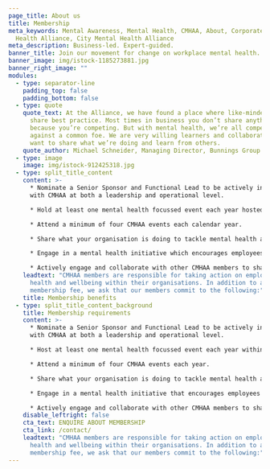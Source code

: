 ```yaml
---
page_title: About us
title: Membership
meta_keywords: Mental Awareness, Mental Health, CMHAA, About, Corporate Mental
  Health Alliance, City Mental Health Alliance
meta_description: Business-led. Expert-guided.
banner_title: Join our movement for change on workplace mental health.
banner_image: img/istock-1185273881.jpg
banner_right_image: ""
modules:
  - type: separator-line
    padding_top: false
    padding_bottom: false
  - type: quote
    quote_text: At the Alliance, we have found a place where like-minded leaders
      share best practice. Most times in business you don’t share anything
      because you’re competing. But with mental health, we’re all competing
      against a common foe. We are very willing learners and collaborators. We
      want to share what we’re doing and learn from others.
    quote_author: Michael Schneider, Managing Director, Bunnings Group Limited
  - type: image
    image: img/istock-912425318.jpg
  - type: split_title_content
    content: >-
      * Nominate a Senior Sponsor and Functional Lead to be actively involved
      with CMHAA at both a leadership and operational level.

      * Hold at least one mental health focussed event each year hosted by your organisation.

      * Attend a minimum of four CMHAA events each calendar year.

      * Share what your organisation is doing to tackle mental health and wellbeing in your workplace

      * Engage in a mental health initiative which encourages employees to share their experiences with mental health.

      * Actively engage and collaborate with other CMHAA members to share and learn from good practice.
    leadtext: "CMHAA members are responsible for taking action on employee mental
      health and wellbeing within their organisations. In addition to an annual
      membership fee, we ask that our members commit to the following:"
    title: Membership benefits
  - type: split_title_content_background
    title: Membership requirements
    content: >-
      * Nominate a Senior Sponsor and Functional Lead to be actively involved
      with CMHAA at both a leadership and operational level.

      * Host at least one mental health focussed event each year within your organisation.

      * Attend a minimum of four CMHAA events each year.

      * Share what your organisation is doing to tackle mental health and wellbeing in your workplace.

      * Engage in a mental health initiative that encourages employees to share their experiences with mental health.

      * Actively engage and collaborate with other CMHAA members to share and learn from good practice.
    disable_leftright: false
    cta_text: ENQUIRE ABOUT MEMBERSHIP
    cta_link: /contact/
    leadtext: "CMHAA members are responsible for taking action on employee mental
      health and wellbeing within their organisations. In addition to an annual
      membership fee, we ask that our members commit to the following:"
---
```

